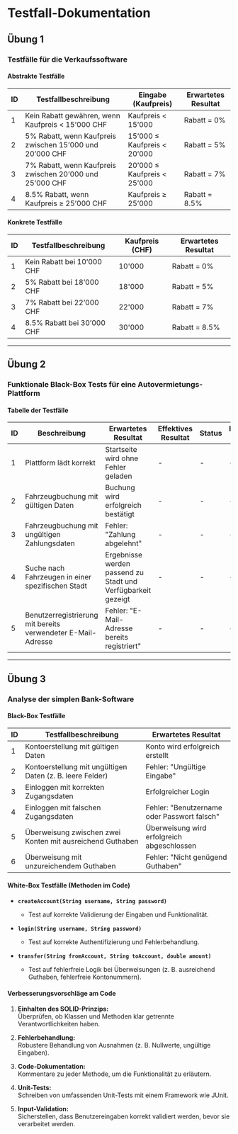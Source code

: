 # Testfall-Dokumentation

## **Übung 1**

### **Testfälle für die Verkaufssoftware**

#### **Abstrakte Testfälle**

| ID  | Testfallbeschreibung                                     | Eingabe (Kaufpreis)         | Erwartetes Resultat |
| --- | -------------------------------------------------------- | --------------------------- | ------------------- |
| 1   | Kein Rabatt gewähren, wenn Kaufpreis < 15’000 CHF        | Kaufpreis < 15’000          | Rabatt = 0%         |
| 2   | 5% Rabatt, wenn Kaufpreis zwischen 15’000 und 20’000 CHF | 15’000 ≤ Kaufpreis < 20’000 | Rabatt = 5%         |
| 3   | 7% Rabatt, wenn Kaufpreis zwischen 20’000 und 25’000 CHF | 20’000 ≤ Kaufpreis < 25’000 | Rabatt = 7%         |
| 4   | 8.5% Rabatt, wenn Kaufpreis ≥ 25’000 CHF                 | Kaufpreis ≥ 25’000          | Rabatt = 8.5%       |

#### **Konkrete Testfälle**

| ID  | Testfallbeschreibung       | Kaufpreis (CHF) | Erwartetes Resultat |
| --- | -------------------------- | --------------- | ------------------- |
| 1   | Kein Rabatt bei 10’000 CHF | 10'000          | Rabatt = 0%         |
| 2   | 5% Rabatt bei 18’000 CHF   | 18'000          | Rabatt = 5%         |
| 3   | 7% Rabatt bei 22’000 CHF   | 22'000          | Rabatt = 7%         |
| 4   | 8.5% Rabatt bei 30’000 CHF | 30'000          | Rabatt = 8.5%       |

---

## **Übung 2**

### **Funktionale Black-Box Tests für eine Autovermietungs-Plattform**

#### **Tabelle der Testfälle**

| ID  | Beschreibung                                                 | Erwartetes Resultat                                          | Effektives Resultat | Status | Mögliche Ursache |
| --- | ------------------------------------------------------------ | ------------------------------------------------------------ | ------------------- | ------ | ---------------- |
| 1   | Plattform lädt korrekt                                       | Startseite wird ohne Fehler geladen                          | -                   | -      | -                |
| 2   | Fahrzeugbuchung mit gültigen Daten                           | Buchung wird erfolgreich bestätigt                           | -                   | -      | -                |
| 3   | Fahrzeugbuchung mit ungültigen Zahlungsdaten                 | Fehler: "Zahlung abgelehnt"                                  | -                   | -      | -                |
| 4   | Suche nach Fahrzeugen in einer spezifischen Stadt            | Ergebnisse werden passend zu Stadt und Verfügbarkeit gezeigt | -                   | -      | -                |
| 5   | Benutzerregistrierung mit bereits verwendeter E-Mail-Adresse | Fehler: "E-Mail-Adresse bereits registriert"                 | -                   | -      | -                |

---

## **Übung 3**

### **Analyse der simplen Bank-Software**

#### **Black-Box Testfälle**

| ID  | Testfallbeschreibung                                      | Erwartetes Resultat                         |
| --- | --------------------------------------------------------- | ------------------------------------------- |
| 1   | Kontoerstellung mit gültigen Daten                        | Konto wird erfolgreich erstellt             |
| 2   | Kontoerstellung mit ungültigen Daten (z. B. leere Felder) | Fehler: "Ungültige Eingabe"                 |
| 3   | Einloggen mit korrekten Zugangsdaten                      | Erfolgreicher Login                         |
| 4   | Einloggen mit falschen Zugangsdaten                       | Fehler: "Benutzername oder Passwort falsch" |
| 5   | Überweisung zwischen zwei Konten mit ausreichend Guthaben | Überweisung wird erfolgreich abgeschlossen  |
| 6   | Überweisung mit unzureichendem Guthaben                   | Fehler: "Nicht genügend Guthaben"           |

#### **White-Box Testfälle (Methoden im Code)**

- **`createAccount(String username, String password)`**
  - Test auf korrekte Validierung der Eingaben und Funktionalität.
- **`login(String username, String password)`**

  - Test auf korrekte Authentifizierung und Fehlerbehandlung.

- **`transfer(String fromAccount, String toAccount, double amount)`**
  - Test auf fehlerfreie Logik bei Überweisungen (z. B. ausreichend Guthaben, fehlerfreie Kontonummern).

#### **Verbesserungsvorschläge am Code**

1. **Einhalten des SOLID-Prinzips:**  
   Überprüfen, ob Klassen und Methoden klar getrennte Verantwortlichkeiten haben.

2. **Fehlerbehandlung:**  
   Robustere Behandlung von Ausnahmen (z. B. Nullwerte, ungültige Eingaben).

3. **Code-Dokumentation:**  
   Kommentare zu jeder Methode, um die Funktionalität zu erläutern.

4. **Unit-Tests:**  
   Schreiben von umfassenden Unit-Tests mit einem Framework wie JUnit.

5. **Input-Validation:**  
   Sicherstellen, dass Benutzereingaben korrekt validiert werden, bevor sie verarbeitet werden.
